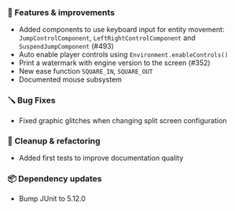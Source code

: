 ### 🚀 Features & improvements

- Added components to use keyboard input for entity movement: `JumpControlComponent`, `LeftRightControlComponent` and `SuspendJumpComponent` (#493)
- Auto enable player controls using `Environment.enableControls()`
- Print a watermark with engine version to the screen (#352)
- New ease function `SQUARE_IN`, `SQUARE_OUT`
- Documented mouse subsystem

### 🪛 Bug Fixes

- Fixed graphic glitches when changing split screen configuration

### 🧽 Cleanup & refactoring

- Added first tests to improve documentation quality

### 📦 Dependency updates

- Bump JUnit to 5.12.0